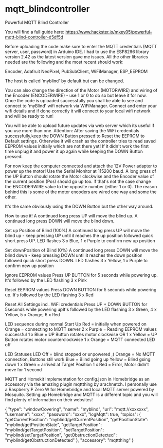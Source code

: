 # mqtt_blindcontroller
Powerful MQTT Blind Controller

You will find a full guide here:
https://www.hackster.io/mkey05/powerful-mqtt-blind-controller-d5df5d

Before uploading the code make sure to enter the MQTT credentials (MQTT server, user, password) in Arduino IDE. I had to use the ESP8266 library version 2.42 as the latest version gave me issues. All the other libraries needed are the following and the most recent should work:

Encoder, Adafruit NeoPixel, PubSubClient, WiFiManager, ESP_EEPROM

The host is called 'myblind' by default but can be changed.

You can also change the direction of the Motor (MOTORWIRE) and wiring of the Encoder (ENCODERWIRE) - use 1 or 0 to do so but leave it for now.
Once the code is uploaded successfully you shall be able to see and connect to 'myBlind' wifi network via WiFiManager. Connect and enter your wifi details and if done correctly it will connect to your local wifi network and will be ready to run!

You will  be able to upload future updates via web server which its useful if you use more than one.
Attention: After saving the WiFi credentials successfully,keep the DOWN Button pressed to Reset the EEPROM to Default settings.
Otherwise it will crash as the controller tries to read saved EEPROM values initially which are not there yet! If it didn't work the first time unplug it and power it up again while keeping the DOWN Button pressed.

For now keep the computer connected and attach the 12V Power adapter to power up the motor!
Use the Serial Monitor at 115200 baud. A long press of the UP Button should rotate the Motor clockwise and the Encoder value of the current position (Pos) should go up too. If that's not the case change the ENCODERWIRE value to the opposite number (either 1 or 0). The reason behind this is some of the motor encoders are wired one way and some the other.

It's the same obviously using the DOWN Button but the other way around.

How to use it!
A continued long press UP will move the blind up.
A continued long press DOWN will move the blind down.

Set up Position of Blind (100%)
A continued long press UP will move the blind up - keep pressing UP until it reaches the up position followed quick short press UP. LED flashes 3 x Blue, 1 x Purple to confirm new up position

Set downPosition of Blind (0%)
A continued long press DOWN will move the blind down - keep pressing DOWN until it reaches the down position followed quick short press DOWN. LED flashes 3 x Yellow, 1 x Purple to confirm new up position

Ignore EEPROM values Press UP BUTTON for 5 seconds while powering up. It's followed by the LED flashing 3 x Pink

Reset EEPROM values Press DOWN BUTTON for 5 seconds while powering up. It's followed by the LED flashing 3 x Red

Reset All Settings incl. WiFi credentials Press UP + DOWN BUTTON for 5seconds while powering upIt's followed by the LED flashing 3 x Green, 4 x Yellow, 5 x Orange, 6 x Red

LED sequence during normal Start Up
Red = initially when powered on
Orange = connecting to MQTT server
2 x Purple = Reading EEPROM values successful
1 x Blue = UP Button rotates motor clockwise OR 1 x Yellow = UP Button rotates motor counterclockwise
1 x Orange = MQTT connected
LED off

LED Statuses 
LED Off = blind stopped or unpowered ;)
Orange = No MQTT connection, Buttons still work
Blue = Blind going up
Yellow = Blind going down
1 x Green = arrived at Target Position
1 x Red = Error, Motor didn't move for 1 second

MQTT and Homekit
Implementation for config.json in Homebridge as an accessory via the amazing plugin mqttthing by arachnetch. I personally use a Raspberry P Zero W for Homebridge and local MQTT server powered by Mosquito. Setting up Homebridge and MQTT is a different topic and you will find plenty of information on their websites!

{
"type": "windowCovering",
"name": "myblind",
"url": "mqtt://xxxxxxx",
"username": "xxxx",
"password": "xxxx",
"logMqtt": true,
"topics": {
"getCurrentPosition": "myblind/getCurrentPosition",
"getPositionState": "myblind/getPositionState",
"getTargetPosition": "myblind/getTargetPosition",
"setTargetPosition": "myblind/setTargetPosition",
"getObstructionDetected": "myblind/getObstructionDetected"
},
"accessory": "mqttthing"
}
